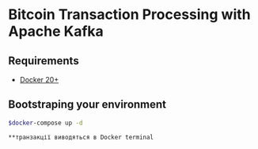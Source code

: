 # Bitcoin Transaction Processing with Apache Kafka

## Requirements
 * [Docker 20+](https://www.docker.com/get-started)

## Bootstraping your environment
```bash
$docker-compose up -d

**транзакції виводяться в Docker terminal

